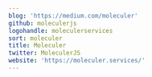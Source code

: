 ```yaml
---
blog: 'https://medium.com/moleculer'
github: moleculerjs
logohandle: moleculerservices
sort: moleculer
title: Moleculer
twitter: MoleculerJS
website: 'https://moleculer.services/'
---
```

